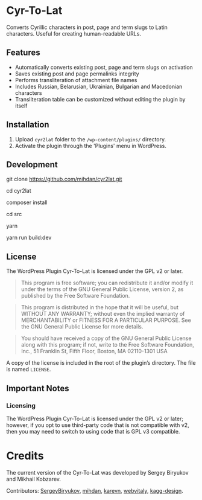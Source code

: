 # Cyr-To-Lat

Converts Cyrillic characters in post, page and term slugs to Latin characters. Useful for creating human-readable URLs.

## Features

* Automatically converts existing post, page and term slugs on activation
* Saves existing post and page permalinks integrity
* Performs transliteration of attachment file names
* Includes Russian, Belarusian, Ukrainian, Bulgarian and Macedonian characters
* Transliteration table can be customized without editing the plugin by itself

## Installation

1. Upload `cyr2lat` folder to the `/wp-content/plugins/` directory.
2. Activate the plugin through the 'Plugins' menu in WordPress.

## Development

git clone https://github.com/mihdan/cyr2lat.git

cd cyr2lat

composer install

cd src

yarn

yarn run build:dev

## License

The WordPress Plugin Cyr-To-Lat is licensed under the GPL v2 or later.

> This program is free software; you can redistribute it and/or modify it under the terms of the GNU General Public License, version 2, as published by the Free Software Foundation.

> This program is distributed in the hope that it will be useful, but WITHOUT ANY WARRANTY; without even the implied warranty of MERCHANTABILITY or FITNESS FOR A PARTICULAR PURPOSE. See the GNU General Public License for more details.

> You should have received a copy of the GNU General Public License along with this program; if not, write to the Free Software Foundation, Inc., 51 Franklin St, Fifth Floor, Boston, MA 02110-1301 USA

A copy of the license is included in the root of the plugin’s directory. The file is named `LICENSE`.

## Important Notes

### Licensing

The WordPress Plugin Cyr-To-Lat is licensed under the GPL v2 or later; however, if you opt to use third-party code that is not compatible with v2, then you may need to switch to using code that is GPL v3 compatible.

# Credits

The current version of the Cyr-To-Lat was developed by Sergey Biryukov and Mikhail Kobzarev.

Contributors: [SergeyBiryukov](https://github.com/SergeyBiryukov), [mihdan](https://github.com/mihdan), [karevn](https://github.com/karevn), [webvitaly](https://github.com/webvitaly), [kagg-design](https://github.com/kagg-design).